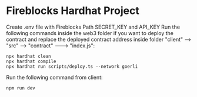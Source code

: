 # Fireblocks Hardhat Project

Create .env file with Fireblocks Path SECRET_KEY and API_KEY
Run the following commands inside the web3 folder if you want to deploy the contract and replace the deployed contract address inside folder "client" --> "src" --> "contract" ---> "index.js":

```shell
npx hardhat clean
npx hardhat compile
npx hardhat run scripts/deploy.ts --network goerli
```

Run the following command from client:

```
npm run dev
```
